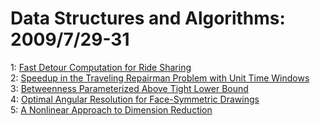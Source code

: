 # Data Structures and Algorithms: 2009/7/29-31  
1: [Fast Detour Computation for Ride Sharing](https://doi.org/10.48550/arXiv.0907.5269)  
2: [Speedup in the Traveling Repairman Problem with Unit Time Windows](https://doi.org/10.48550/arXiv.0907.5372)  
3: [Betweenness Parameterized Above Tight Lower Bound](https://doi.org/10.48550/arXiv.0907.5427)  
4: [Optimal Angular Resolution for Face-Symmetric Drawings](https://doi.org/10.48550/arXiv.0907.5474)  
5: [A Nonlinear Approach to Dimension Reduction](https://doi.org/10.48550/arXiv.0907.5477)  